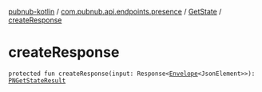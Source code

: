 [pubnub-kotlin](../../index.md) / [com.pubnub.api.endpoints.presence](../index.md) / [GetState](index.md) / [createResponse](./create-response.md)

# createResponse

`protected fun createResponse(input: Response<`[`Envelope`](../../com.pubnub.api.models.server/-envelope/index.md)`<JsonElement>>): `[`PNGetStateResult`](../../com.pubnub.api.models.consumer.presence/-p-n-get-state-result/index.md)